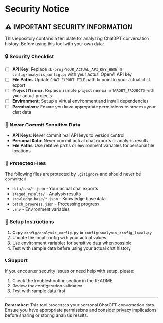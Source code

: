 # Security Notice

## ⚠️ IMPORTANT SECURITY INFORMATION

This repository contains a template for analyzing ChatGPT conversation history. Before using this tool with your own data:

### 🔒 Security Checklist

- [ ] **API Key**: Replace `sk-proj-YOUR_ACTUAL_API_KEY_HERE` in `config/analysis_config.py` with your actual OpenAI API key
- [ ] **File Paths**: Update `CHAT_EXPORT_FILE` path to point to your actual chat export
- [ ] **Project Names**: Replace sample project names in `TARGET_PROJECTS` with your actual projects
- [ ] **Environment**: Set up a virtual environment and install dependencies
- [ ] **Permissions**: Ensure you have appropriate permissions to process your chat data

### 🚨 Never Commit Sensitive Data

- **API Keys**: Never commit real API keys to version control
- **Personal Data**: Never commit actual chat exports or analysis results
- **File Paths**: Use relative paths or environment variables for personal file locations

### 📁 Protected Files

The following files are protected by `.gitignore` and should never be committed:
- `data/raw/*.json` - Your actual chat exports
- `staged_results/` - Analysis results
- `knowledge_base/*.json` - Knowledge base data
- `batch_progress.json` - Processing progress
- `.env` - Environment variables

### 🔧 Setup Instructions

1. Copy `config/analysis_config.py` to `config/analysis_config_local.py`
2. Update the local config with your actual values
3. Use environment variables for sensitive data when possible
4. Test with sample data before using your actual chat history

### 📞 Support

If you encounter security issues or need help with setup, please:
1. Check the troubleshooting section in the README
2. Review the configuration validation
3. Test with sample data first

---

**Remember**: This tool processes your personal ChatGPT conversation data. Ensure you have appropriate permissions and consider privacy implications before sharing or storing analysis results.
